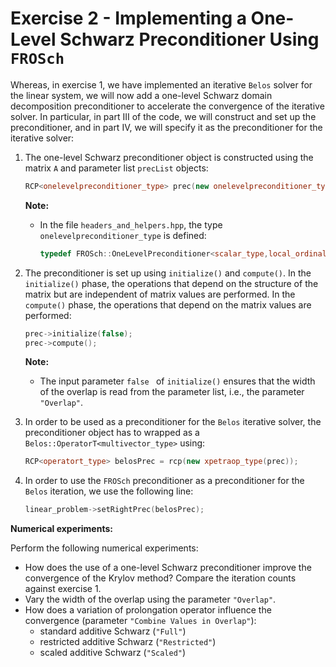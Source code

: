 # Exercise 2 - Implementing a One-Level Schwarz Preconditioner Using `FROSch`

Whereas, in exercise 1, we have implemented an iterative `Belos` solver for the linear system, we will now add a one-level Schwarz domain decomposition preconditioner to accelerate the convergence of the iterative solver. In particular, in part III of the code, we will construct and set up the preconditioner, and in part IV, we will specify it as the preconditioner for the iterative solver:

1. The one-level Schwarz preconditioner object is constructed using the matrix `A` and parameter list `precList` objects:

   ```c++
   RCP<onelevelpreconditioner_type> prec(new onelevelpreconditioner_type(A,precList));
   ```

   **Note:**

   + In the file `headers_and_helpers.hpp`, the type `onelevelpreconditioner_type` is defined:

     ```c++
     typedef FROSch::OneLevelPreconditioner<scalar_type,local_ordinal_type,global_ordinal_type,node_type> onelevelpreconditioner_type;
     ```

2. The preconditioner is set up using `initialize()` and `compute()`. In the `initialize()` phase, the operations that depend on the structure of the matrix but are independent of matrix values are performed. In the `compute()` phase, the operations that depend on the matrix values are performed:

   ```c++
   prec->initialize(false);
   prec->compute();
   ```

   **Note:**

   + The input parameter `false ` of `initialize()` ensures that the width of the overlap is read from the parameter list, i.e., the parameter `"Overlap"`.

3. In order to be used as a preconditioner for the `Belos` iterative solver, the preconditioner object has to wrapped as a `Belos::OperatorT<multivector_type>` using:

   ```c++
   RCP<operatort_type> belosPrec = rcp(new xpetraop_type(prec));
   ```

4. In order to use the `FROSch` preconditioner as a preconditioner for the `Belos` iteration, we use the following line:

   ```c++
   linear_problem->setRightPrec(belosPrec);
   ```

**Numerical experiments:**

Perform the following numerical experiments:

+ How does the use of a one-level Schwarz preconditioner improve the convergence of the Krylov method? Compare the iteration counts against exercise 1.
+ Vary the width of the overlap using the parameter `"Overlap"`.
+ How does a variation of prolongation operator influence the convergence (parameter `"Combine Values in Overlap"`):
  + standard additive Schwarz (`"Full"`)
  + restricted additive Schwarz (`"Restricted"`)
  + scaled additive Schwarz (`"Scaled"`)
